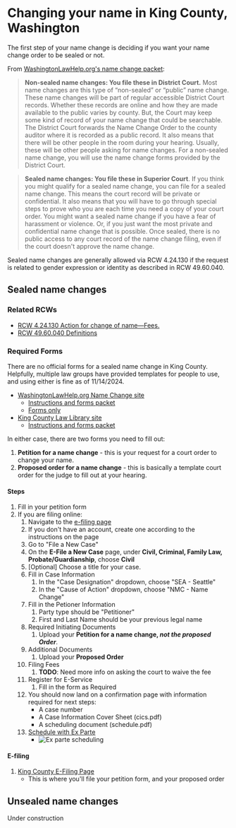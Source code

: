 # Changing your name in King County, Washington


The first step of your name change is deciding if you want your name change order to be sealed or not.

From [WashingtonLawHelp.org's name change packet](https://www.washingtonlawhelp.org/files/C9D2EA3F-0350-D9AF-ACAE-BF37E9BC9FFA/attachments/392DF2A7-D062-2F32-194A-DF77898A9812/3400en_how-to-get-a-name-change-in-washington-state.pdf):
> **Non-sealed name changes: You file these in District Court.** Most name changes are this
type of “non-sealed” or “public” name change. These name changes will be part of regular
accessible District Court records. Whether these records are online and how they are made
available to the public varies by county. But, the Court may keep some kind of record of
your name change that could be searchable. The District Court forwards the Name Change
Order to the county auditor where it is recorded as a public record. It also means that there
will be other people in the room during your hearing. Usually, these will be other people
asking for name changes. For a non-sealed name change, you will use the name change
forms provided by the District Court.

> **Sealed name changes: You file these in Superior Court**. If you think you might qualify
for a sealed name change, you can file for a sealed name change. This means the court
record will be private or confidential. It also means that you will have to go through special
steps to prove who you are each time you need a copy of your court order. You might want
a sealed name change if you have a fear of harassment or violence. Or, if you just want the
most private and confidential name change that is possible. Once sealed, there is no public
access to any court record of the name change filing, even if the court doesn't approve the
name change.

Sealed name changes are generally allowed via RCW 4.24.130 if the request is related to gender expression or identity as described in RCW 49.60.040.

## Sealed name changes

### Related RCWs
- [RCW 4.24.130 Action for change of name—Fees.](https://apps.leg.wa.gov/rcw/default.aspx?cite=4.24&full=true#4.24.130)
- [RCW 49.60.040 Definitions](http://app.leg.wa.gov/RCW/default.aspx?cite=49.60.040)

### Required Forms

There are no official forms for a sealed name change in King County. Helpfully, multiple law groups have provided templates for people to use, and using either is fine as of 11/14/2024.

- [WashingtonLawHelp.org Name Change site](https://www.washingtonlawhelp.org/resource/name-change)
    - [Instructions and forms packet](https://www.washingtonlawhelp.org/files/C9D2EA3F-0350-D9AF-ACAE-BF37E9BC9FFA/attachments/392DF2A7-D062-2F32-194A-DF77898A9812/3400en_how-to-get-a-name-change-in-washington-state.pdf)
    - [Forms only](https://www.washingtonlawhelp.org/resource/name-change/download/28DA183A-0725-4512-AC74-6E7775455F11.pdf)
- [King County Law Library site](https://kcll.org/sealed-name-change-order/)
    - [Instructions and forms packet](https://kcll.org/wp-content/uploads/2024/09/7-Sealed-Name-Change-in-Superior-Court-Nov.-2023.pdf)
    
In either case, there are two forms you need to fill out:
1. **Petition for a name change** - this is your request for a court order to change your name.
2. **Proposed order for a name change** - this is basically a template court order for the judge to fill out at your hearing.

#### Steps ####
1. Fill in your petition form
2. If you are filing online:
    1. Navigate to the [e-filing page](https://dja-prd-ecexap1.kingcounty.gov/?q=Home)
    2. If you don't have an account, create one according to the instructions on the page
    3. Go to "File a New Case"
    4. On the **E-File a New Case** page, under **Civil, Criminal, Family Law, Probate/Guardianship**, choose **Civil**
    5. [Optional] Choose a title for your case.
    5. Fill in Case Information
        1. In the "Case Designation" dropdown, choose "SEA - Seattle"
        2. In the "Cause of Action" dropdown, choose "NMC - Name Change"
    6. Fill in the Petioner Information
        1. Party type should be "Petitioner"
        2. First and Last Name should be your previous legal name
    7. Required Initiating Documents
        1. Upload your **Petition for a name change, *not the proposed Order***.
    8. Additional Documents
        1. Upload your **Proposed Order**
    9. Filing Fees
        1. **TODO**: Need more info on asking the court to waive the fee
    10. Register for E-Service
        1. Fill in the form as Required
    11. You should now land on a confirmation page with information required for next steps:
        - A case number
        - A Case Information Cover Sheet (cics.pdf)
        - A scheduling document (schedule.pdf)
    12. [Schedule with Ex Parte](https://superiorcourt.kingcounty.gov/ex-parte-online-scheduling)
        - ![Ex parte scheduling](/kc-namechange/assets/images/ExParteScheduling.png)


#### E-filing
1. [King County E-Filing Page](https://dja-prd-ecexap1.kingcounty.gov/?q=Home)
    - This is where you'll file your petition form, and your proposed order
    



## Unsealed name changes
Under construction
